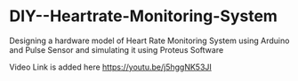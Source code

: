 # DIY--Heartrate-Monitoring-System
Designing a hardware model of Heart Rate Monitoring System using Arduino and Pulse Sensor and simulating it using Proteus Software 

Video Link is added here
https://youtu.be/j5hggNK53JI
